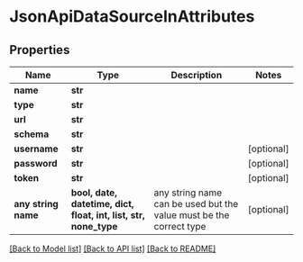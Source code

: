 # JsonApiDataSourceInAttributes


## Properties
Name | Type | Description | Notes
------------ | ------------- | ------------- | -------------
**name** | **str** |  | 
**type** | **str** |  | 
**url** | **str** |  | 
**schema** | **str** |  | 
**username** | **str** |  | [optional] 
**password** | **str** |  | [optional] 
**token** | **str** |  | [optional] 
**any string name** | **bool, date, datetime, dict, float, int, list, str, none_type** | any string name can be used but the value must be the correct type | [optional]

[[Back to Model list]](../README.md#documentation-for-models) [[Back to API list]](../README.md#documentation-for-api-endpoints) [[Back to README]](../README.md)



